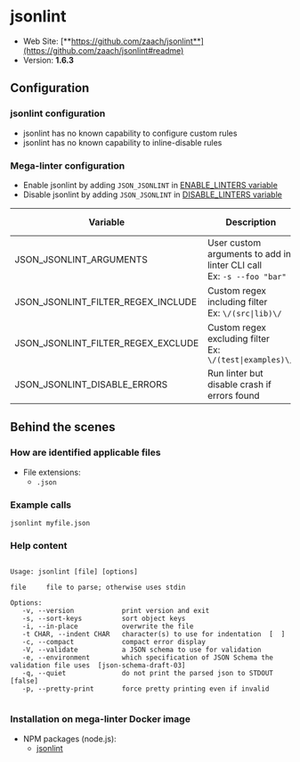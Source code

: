 <!-- markdownlint-disable MD033 MD041 -->
<!-- Generated by .automation/build.py, please do not update manually -->
# jsonlint

- Web Site: [**https://github.com/zaach/jsonlint**](https://github.com/zaach/jsonlint#readme)
- Version: **1.6.3**

## Configuration

### jsonlint configuration

- jsonlint has no known capability to configure custom rules
- jsonlint has no known capability to inline-disable rules

### Mega-linter configuration

- Enable jsonlint by adding `JSON_JSONLINT` in [ENABLE_LINTERS variable](https://github.com/nvuillam/mega-linter#activation-and-deactivation)
- Disable jsonlint by adding `JSON_JSONLINT` in [DISABLE_LINTERS variable](https://github.com/nvuillam/mega-linter#activation-and-deactivation)

| Variable | Description | Default value |
| ----------------- | -------------- | -------------- |
| JSON_JSONLINT_ARGUMENTS | User custom arguments to add in linter CLI call<br/>Ex: `-s --foo "bar"` |  |
| JSON_JSONLINT_FILTER_REGEX_INCLUDE | Custom regex including filter<br/>Ex: `\/(src\|lib)\/` | Include every file |
| JSON_JSONLINT_FILTER_REGEX_EXCLUDE | Custom regex excluding filter<br/>Ex: `\/(test\|examples)\/` | Exclude no file |
| JSON_JSONLINT_DISABLE_ERRORS | Run linter but disable crash if errors found | `false` |

## Behind the scenes

### How are identified applicable files

- File extensions:
  - `.json`


### Example calls

```shell
jsonlint myfile.json
```


### Help content

```shell

Usage: jsonlint [file] [options]

file     file to parse; otherwise uses stdin

Options:
   -v, --version            print version and exit
   -s, --sort-keys          sort object keys
   -i, --in-place           overwrite the file
   -t CHAR, --indent CHAR   character(s) to use for indentation  [  ]
   -c, --compact            compact error display
   -V, --validate           a JSON schema to use for validation
   -e, --environment        which specification of JSON Schema the validation file uses  [json-schema-draft-03]
   -q, --quiet              do not print the parsed json to STDOUT  [false]
   -p, --pretty-print       force pretty printing even if invalid


```

### Installation on mega-linter Docker image

- NPM packages (node.js):
  - [jsonlint](https://www.npmjs.com/package/jsonlint)
